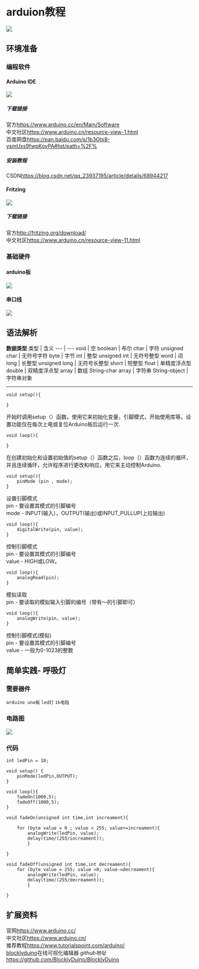 # arduion教程
![](./pictures/arduino.jpeg)
## 环境准备
### 编程软件
#### Arduino IDE
![](./pictures/arduinoide.png)
##### 下载链接
官方<https://www.arduino.cc/en/Main/Software>  
中文社区<https://www.arduino.cn/resource-view-1.html>  
百度网盘<https://pan.baidu.com/s/1b3Otx8-ysmUxs9fwpKovPA#list/path=%2F%>  
##### 安装教程  
CSDN<https://blog.csdn.net/qq_23937195/article/details/68944217>
#### Fritzing
![](./pictures/fritzing.png)
##### 下载链接
官方<http://fritzing.org/download/>  
中文社区<https://www.arduino.cn/resource-view-11.html>  
### 基础硬件
#### arduino板
![](./pictures/arduinoboard.jpg)
#### 串口线
![](./pictures/arduinousb.png)
## 语法解析
**数据类型**
 类型 | 含义
 --- | ---
 void | 空
 boolean | 布尔
 char | 字符
 unsigned char | 无符号字符
 byte | 字节
 int | 整型
 unsigned int | 无符号整型
 word | 词
 long | 长整型
 unsigned long | 无符号长整型
 short | 短整型
 float | 单精度浮点型
 double | 双精度浮点型
 array | 数组
 String-char array | 字符串
 String-object | 字符串对象

---
```arduino
void setup(){

}
```
开始时调用setup（）函数。使用它来初始化变量，引脚模式，开始使用库等。设置功能仅在每次上电或复位Arduino板后运行一次.  
```arduino
void loop(){

}
```
在创建初始化和设置初始值的setup（）函数之后，loop（）函数为连续的循环，并且连续循环，允许程序进行更改和响应。用它来主动控制Arduino.  
```arduino
void setup(){
    pinMode (pin , mode);
}
```
设置引脚模式  
pin - 要设置其模式的引脚编号  
mode - INPUT(输入），OUTPUT(输出)或INPUT_PULLUP(上拉输出)  
```arduino
void loop(){
    digitalWrite(pin, value);
}
```
控制引脚模式  
pin - 要设置其模式的引脚编号  
value - HIGH或LOW。  
```arduino
void loop(){
    analogRead(pin);
}
```
模拟读取  
pin - 要读取的模拟输入引脚的编号（带有～的引脚即可）  
```arduino
void loop(){
    analogWrite(pin, value);
}
```
控制引脚模式(模拟)  
pin - 要设置其模式的引脚编号  
value - 一般为0-1023的整数  

## 简单实践- 呼吸灯
### 需要器件
`arduino uno板` `led灯` `1k电阻`
### 电路图
![](./pictures/呼吸灯电路图.png)
### 代码
```arduino
int ledPin = 10;

void setup() {
    pinMode(ledPin,OUTPUT);
}

void loop(){
    fadeOn(1000,5); 
    fadeOff(1000,5);
}

void fadeOn(unsigned int time,int increament){

    for (byte value = 0 ; value < 255; value+=increament){ 
        analogWrite(ledPin, value); 
        delay(time/(255/increament)); 
        }

}

void fadeOff(unsigned int time,int decreament){
    for (byte value = 255; value >0; value-=decreament){
        analogWrite(ledPin, value);
        delay(time/(255/decreament));
        }

}
```
## 扩展资料
官网<https://www.arduino.cc/>  
中文社区<https://www.arduino.cn/>  
推荐教程<https://www.tutorialspoint.com/arduino/>  
[blocklyduino](http://blocklyduino.github.io/BlocklyDuino/blockly/apps/blocklyduino/)在线可视化编辑器 *github地址*<https://github.com/BlocklyDuino/BlocklyDuino>
